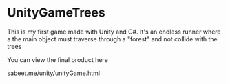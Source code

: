 # UnityGameTrees
This is my first game made with Unity and C#.
It's an endless runner where a the main object must traverse through a "forest" and not collide with the trees

You can view the final product here

sabeet.me/unity/unityGame.html
